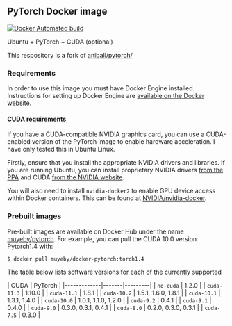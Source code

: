 ## PyTorch Docker image

[![Docker Automated build](https://img.shields.io/docker/automated/anibali/pytorch.svg)](https://hub.docker.com/r/muyeby/docker-pytorch)

Ubuntu + PyTorch + CUDA (optional)

This respository is a fork of [anibali/pytorch/](https://github.com/anibali/docker-pytorch.git)

### Requirements

In order to use this image you must have Docker Engine installed. Instructions
for setting up Docker Engine are
[available on the Docker website](https://docs.docker.com/engine/installation/).

#### CUDA requirements

If you have a CUDA-compatible NVIDIA graphics card, you can use a CUDA-enabled
version of the PyTorch image to enable hardware acceleration. I have only
tested this in Ubuntu Linux.

Firstly, ensure that you install the appropriate NVIDIA drivers and libraries.
If you are running Ubuntu, you can install proprietary NVIDIA drivers
[from the PPA](https://launchpad.net/~graphics-drivers/+archive/ubuntu/ppa)
and CUDA [from the NVIDIA website](https://developer.nvidia.com/cuda-downloads).

You will also need to install `nvidia-docker2` to enable GPU device access
within Docker containers. This can be found at
[NVIDIA/nvidia-docker](https://github.com/NVIDIA/nvidia-docker).


### Prebuilt images

Pre-built images are available on Docker Hub under the name
[muyeby/pytorch](https://hub.docker.com/r/muyeby/pytorch/). For example,
you can pull the CUDA 10.0 version Pytorch1.4 with:

```bash
$ docker pull muyeby/docker-pytorch:torch1.4
```

The table below lists software versions for each of the currently supported

| CUDA  | PyTorch |
|-------------|-------|---------|
| `no-cuda`   | 1.2.0   |
| `cuda-11.3` | 1.10.0  |
| `cuda-11.1` | 1.8.1   |
| `cuda-10.2` | 1.5.1, 1.6.0, 1.8.1 |
| `cuda-10.1` | 1.3.1, 1.4.0 |
| `cuda-10.0` | 1.0.1, 1.1.0, 1.2.0 |
| `cuda-9.2`  | 0.4.1   |
| `cuda-9.1`  | 0.4.0   |
| `cuda-9.0`  | 0.3.0, 0.3.1, 0.4.1 |
| `cuda-8.0`  | 0.2.0, 0.3.0, 0.3.1 |
| `cuda-7.5`  | 0.3.0   |